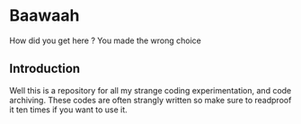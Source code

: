# Baawaah
How did you get here ? You made the wrong choice

## Introduction
Well this is a repository for all my strange coding experimentation, and code archiving. These codes are often strangly written so make sure to readproof it ten times if you want to use it.
